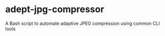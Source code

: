 adept-jpg-compressor
====================

A Bash script to automate adaptive JPEG compression using common CLI tools
